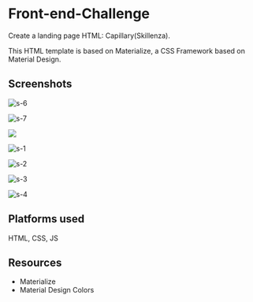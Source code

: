 # Front-end-Challenge
Create a landing page HTML: Capillary(Skillenza).

This HTML template is based on Materialize, a CSS Framework based on Material Design.

## <b>Screenshots</b>

![s-6](https://user-images.githubusercontent.com/10995431/29493014-68d489ca-85aa-11e7-980a-36c525e985d9.PNG)

![s-7](https://user-images.githubusercontent.com/10995431/29493013-68b11dd2-85aa-11e7-95f1-e5b5a9105091.PNG)


![](![s-5](https://user-images.githubusercontent.com/10995431/29487756-1c1062a0-851c-11e7-85b2-587348e7c3e9.PNG))

![s-1](https://user-images.githubusercontent.com/10995431/29487766-42b99700-851c-11e7-9fcb-2377f0957fa4.PNG)

![s-2](https://user-images.githubusercontent.com/10995431/29487767-431fb288-851c-11e7-87a9-d4be2256e6ec.PNG)

![s-3](https://user-images.githubusercontent.com/10995431/29487768-434acdce-851c-11e7-9651-2da8faca150b.PNG)

![s-4](https://user-images.githubusercontent.com/10995431/29487769-4359388c-851c-11e7-9e2e-3a87318c6a3b.PNG)

## <b>Platforms used</b>

HTML, CSS, JS

## <b>Resources</b>

* Materialize
* Material Design Colors
